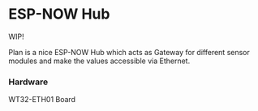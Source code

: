 # ESP-NOW Hub

WIP!

Plan is a nice ESP-NOW Hub which acts as Gateway for different sensor modules and make the values accessible via Ethernet.





### Hardware

WT32-ETH01 Board
